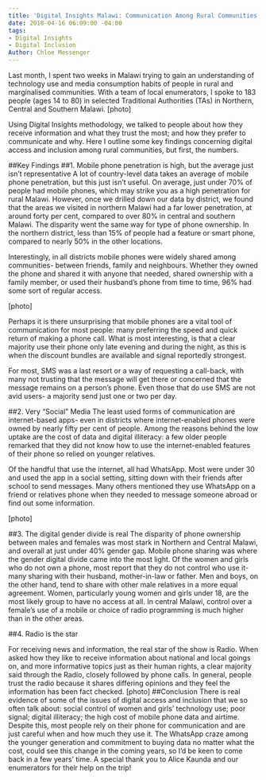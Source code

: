 ```yaml
---
title: 'Digital Insights Malawi: Communication Among Rural Communities'
date: 2018-04-16 06:09:00 -04:00
tags:
- Digital Insights
- Digital Inclusion
Author: Chloe Messenger
---
```


Last month, I spent two weeks in Malawi trying to gain an understanding of technology use and media consumption habits of people in rural and marginalised communities. With a team of local enumerators, I spoke to 183 people (ages 14 to 80) in selected Traditional Authorities (TAs) in Northern, Central and Southern Malawi.
[photo]
<!--more-->
Using Digital Insights methodology, we talked to people about how they receive information and what they trust the most; and how they prefer to communicate and why. Here I outline some key findings concerning digital access and inclusion among rural communities, but first, the numbers.

<script id="infogram_0_5ee7b3ea-aa02-492f-bf18-7b25c7ded435" title="Bio data Malawi Insights" src="https://e.infogram.com/js/dist/embed.js?y68" type="text/javascript"></script>

##Key Findings
##1.	Mobile phone penetration is high, but the average just isn’t representative
A lot of country-level data takes an average of mobile phone penetration, but this just isn’t useful. On average, just under 70% of people had mobile phones, which may strike you as a high penetration for rural Malawi. However, once we drilled down our data by district, we found that the areas we visited in northern Malawi had a far lower penetration, at around forty per cent, compared to over 80% in central and southern Malawi.  The disparity went the same way for type of phone ownership. In the northern district, less than 15% of people had a feature or smart phone, compared to nearly 50% in the other locations.

<script id="infogram_0_f47fe114-9d49-45f2-9347-fceebce12ff0" title="Mobile access and type Malawi Digital Insights" src="https://e.infogram.com/js/dist/embed.js?pel" type="text/javascript"></script>

Interestingly, in all districts mobile phones were widely shared among communities- between friends, family and neighbours. Whether they owned the phone and shared it with anyone that needed, shared ownership with a family member, or used their husband’s phone from time to time, 96% had some sort of regular access. 

[photo]

Perhaps it is there unsurprising that mobile phones are a vital tool of communication for most people: many preferring the speed and quick return of making a phone call. What is most interesting, is that a clear majority use their phone only late evening and during the night, as this is when the discount bundles are available and signal reportedly strongest.

For most, SMS was a last resort or a way of requesting a call-back, with many not trusting that the message will get there or concerned that the message remains on a person’s phone. Even those that do use SMS are not avid users- a majority send just one or two per day. 

<script id="infogram_0_793e2b8b-cdf6-443a-bdc4-2203d009119c" title="Communication Malawi Insights" src="https://e.infogram.com/js/dist/embed.js?DZb" type="text/javascript"></script>

##2.	Very “Social” Media
The least used forms of communication are internet-based apps- even in districts where internet-enabled phones were owned by nearly fifty per cent of people. Among the reasons behind the low uptake are the cost of data and digital illiteracy: a few older people remarked that they did not know how to use the internet-enabled features of their phone so relied on younger relatives. 

Of the handful that use the internet, all had WhatsApp. Most were under 30 and used the app in a social setting, sitting down with their friends after school to send messages. Many others mentioned they use WhatsApp on a friend or relatives phone when they needed to message someone abroad or find out some information. 

[photo]

##3.	The digital gender divide is real
The disparity of phone ownership between males and females was most stark in Northern and Central Malawi, and overall at just under 40% gender gap. Mobile phone sharing was where the gender digital divide came into the most light. Of the women and girls who do not own a phone, most report that they do not control who use it- many sharing with their husband, mother-in-law or father. Men and boys, on the other hand, tend to share with other male relatives in a more equal agreement. Women, particularly young women and girls under 18, are the most likely group to have no access at all. In central Malawi, control over a female’s use of a mobile or choice of radio programming is much higher than in the other areas.

##4.	Radio is the star 
<script id="infogram_0_1b27ce3a-a257-41b0-9fa3-cb3dada826e1" title="Information general Malawi Insights" src="https://e.infogram.com/js/dist/embed.js?3Yi" type="text/javascript"></script>

For receiving news and information, the real star of the show is Radio. When asked how they like to receive information about national and local goings on, and more informative topics just as their human rights, a clear majority said through the Radio, closely followed by phone calls. In general, people trust the radio because it shares differing opinions and they feel the information has been fact checked. 
[photo]
##Conclusion
There is real evidence of some of the issues of digital access and inclusion that we so often talk about: social control of women and girls’ technology use; poor signal; digital illiteracy; the high cost of mobile phone data and airtime. Despite this, most people rely on their phone for communication and are just careful when and how much they use it. The WhatsApp craze among the younger generation and commitment to buying data no matter what the cost, could see this change in the coming years, so I’d be keen to come back in a few years’ time.
A special thank you to Alice Kaunda and our enumerators for their help on the trip!  


